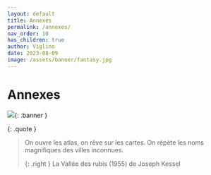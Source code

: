 ```yaml
---
layout: default
title: Annexes
permalink: /annexes/
nav_order: 10
has_children: true
author: Viglino
date: 2023-08-09
image: /assets/banner/fantasy.jpg
---
```

# Annexes

![](/Macarte-MI/assets/banner/fantasy.jpg){: .banner }

{: .quote }
> On ouvre les atlas, on rêve sur les cartes. On répète les noms magnifiques des villes inconnues.
>
> {: .right }
> La Vallée des rubis (1955) de Joseph Kessel
